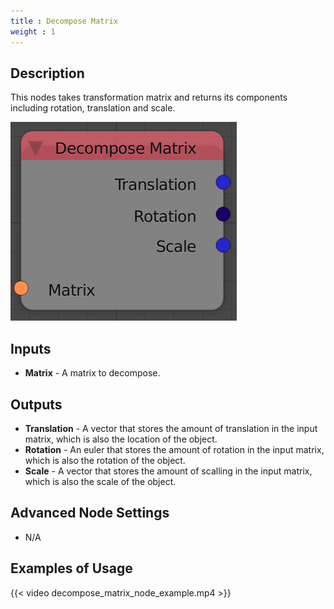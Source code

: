 ```yaml
---
title : Decompose Matrix
weight : 1
---
```


## Description

This nodes takes transformation matrix and returns its components
including rotation, translation and scale.

![image](decompose_matrix_node.png)

## Inputs

  - **Matrix** - A matrix to decompose.

## Outputs

  - **Translation** - A vector that stores the amount of translation in
    the input matrix, which is also the location of the object.
  - **Rotation** - An euler that stores the amount of rotation in the
    input matrix, which is also the rotation of the object.
  - **Scale** - A vector that stores the amount of scalling in the input
    matrix, which is also the scale of the object.

## Advanced Node Settings

  - N/A

## Examples of Usage

{{< video decompose_matrix_node_example.mp4 >}}
